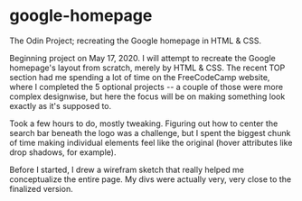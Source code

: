 # google-homepage
The Odin Project; recreating the Google homepage in HTML &amp; CSS.

Beginning project on May 17, 2020. I will attempt to recreate the Google homepage's layout from scratch, merely by HTML & CSS. The recent TOP section had me spending a lot of time on the FreeCodeCamp website, where I completed the 5 optional projects -- a couple of those were more complex designwise, but here the focus will be on making something look exactly as it's supposed to.

Took a few hours to do, mostly tweaking. Figuring out how to center the search bar beneath the logo was a challenge, but I spent the biggest chunk of time making individual elements feel like the original (hover attributes like drop shadows, for example).

Before I started, I drew a wirefram sketch that really helped me conceptualize the entire page. My divs were actually very, very close to the finalized version. 